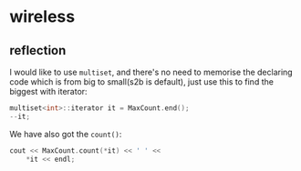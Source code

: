 # wireless

## reflection

I would like to use `multiset`, and there's no need to memorise the declaring code which is from big to small(s2b is default), just use this to find the biggest with iterator:

```c++
multiset<int>::iterator it = MaxCount.end();
--it;
```

We have also got the `count()`:

```c++
cout << MaxCount.count(*it) << ' ' <<
	*it << endl;
```